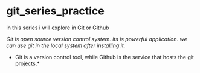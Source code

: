 # git_series_practice
in this series i will explore in Git or Github 

*Git is open source version control system. its is powerful application. we can use git in the local system after installing it.*
* Git is a version control tool, while Github is the service that hosts the git projects.*
	  



